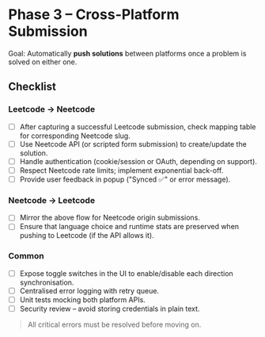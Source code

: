 # Phase 3 – Cross-Platform Submission

Goal: Automatically **push solutions** between platforms once a problem is solved on either one.

## Checklist

### Leetcode → Neetcode

- [ ] After capturing a successful Leetcode submission, check mapping table for corresponding Neetcode slug.
- [ ] Use Neetcode API (or scripted form submission) to create/update the solution.
- [ ] Handle authentication (cookie/session or OAuth, depending on support).
- [ ] Respect Neetcode rate limits; implement exponential back-off.
- [ ] Provide user feedback in popup ("Synced ✅" or error message).

### Neetcode → Leetcode

- [ ] Mirror the above flow for Neetcode origin submissions.
- [ ] Ensure that language choice and runtime stats are preserved when pushing to Leetcode (if the API allows it).

### Common

- [ ] Expose toggle switches in the UI to enable/disable each direction synchronisation.
- [ ] Centralised error logging with retry queue.
- [ ] Unit tests mocking both platform APIs.
- [ ] Security review – avoid storing credentials in plain text.

> All critical errors must be resolved before moving on.
